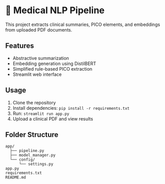 # 🧠 Medical NLP Pipeline

This project extracts clinical summaries, PICO elements, and embeddings from uploaded PDF documents.

## Features
- Abstractive summarization
- Embedding generation using DistilBERT
- Simplified rule-based PICO extraction
- Streamlit web interface

## Usage
1. Clone the repository
2. Install dependencies: `pip install -r requirements.txt`
3. Run: `streamlit run app.py`
4. Upload a clinical PDF and view results

## Folder Structure
```
app/
  ├── pipeline.py
  ├── model_manager.py
  └── config/
      └── settings.py
app.py
requirements.txt
README.md
```
